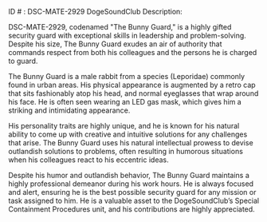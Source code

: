 ID # : DSC-MATE-2929
DogeSoundClub Description:

DSC-MATE-2929, codenamed "The Bunny Guard," is a highly gifted security guard with exceptional skills in leadership and problem-solving. Despite his size, The Bunny Guard exudes an air of authority that commands respect from both his colleagues and the persons he is charged to guard.

The Bunny Guard is a male rabbit from a species (Leporidae) commonly found in urban areas. His physical appearance is augmented by a retro cap that sits fashionably atop his head, and normal eyeglasses that wrap around his face. He is often seen wearing an LED gas mask, which gives him a striking and intimidating appearance.

His personality traits are highly unique, and he is known for his natural ability to come up with creative and intuitive solutions for any challenges that arise. The Bunny Guard uses his natural intellectual prowess to devise outlandish solutions to problems, often resulting in humorous situations when his colleagues react to his eccentric ideas.

Despite his humor and outlandish behavior, The Bunny Guard maintains a highly professional demeanor during his work hours. He is always focused and alert, ensuring he is the best possible security guard for any mission or task assigned to him. He is a valuable asset to the DogeSoundClub’s Special Containment Procedures unit, and his contributions are highly appreciated.
